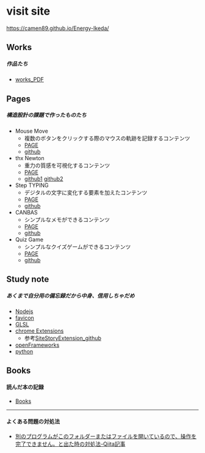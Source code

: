 # visit site
https://camen89.github.io/Energy-Ikeda/

## Works  
##### 作品たち  
- [works_PDF](https://drive.google.com/file/d/1k_CPJFxsxfA0FnG3pekyMBntndXVmKeg/view?usp=drive_link)

## Pages
##### 構造設計の課題で作ったものたち  
- Mouse Move    
  - 複数のボタンをクリックする際のマウスの軌跡を記録するコンテンツ  
  - [PAGE](https://camen89.github.io/Mouse-move-redesign/)
  - [github](https://github.com/camen89/Mouse-move-redesign?tab=readme-ov-file)  
- thx Newton  
  - 重力の質感を可視化するコンテンツ  
  - [PAGE](https://camen89.github.io/Gravity_page/)  
  - [github1](https://github.com/camen89/Gravity_page) [github2](https://github.com/camen89/GRAVITY_inside)  
- Step TYPING  
  - デジタルの文字に変化する要素を加えたコンテンツ  
  - [PAGE](https://camen89.github.io/StepTYPING/)  
  - [github](https://github.com/camen89/StepTYPING)  
- CANBAS  
  - シンプルなメモができるコンテンツ  
  - [PAGE](https://camen89.github.io/CANBAS/)  
  - [github](https://github.com/camen89/CANBAS)  
- Quiz Game  
  - シンプルなクイズゲームができるコンテンツ  
  - [PAGE](https://camen89.github.io/quizgame/)  
  - [github](https://github.com/camen89/quizgame)

## Study note   
##### あくまで自分用の備忘録だから中身、信用しちゃだめ  
- [Nodejs](/Nodejs/STUDYNOTE.md)  
- [favicon](/favicon/STUDYNOTE.md)  
- [GLSL](/GLSL/STUDYNOTE.md)  
- [chrome Extensions](chromeExtensions/STUDYNOTE.md)  
  - 参考[SiteStoryExtension_github](https://github.com/camen89/SiteStoryExtension)  
- [openFrameworks](openFrameworks/STUDYNOTE.md)  
- [python](python/STUDYNOTE.md)  

## Books  
#### 読んだ本の記録  
- [Books](/BOOK/STUDYNOTE.md)  

---
#### よくある問題の対処法  
- [別のプログラムがこのフォルダーまたはファイルを開いているので、操作を完了できません。と出た時の対処法-Qiita記事](https://qiita.com/fuk101/items/a862b89380ae75339f37)  
